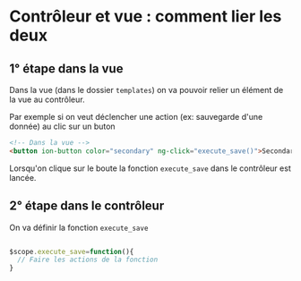 # Contrôleur et vue : comment lier les deux


## 1° étape dans la vue

Dans la vue (dans le dossier `templates`) on va pouvoir relier un élément de la vue au contrôleur.

Par exemple si on veut déclencher une action (ex: sauvegarde d'une donnée) au clic sur un buton

```html
<!-- Dans la vue -->
<button ion-button color="secondary" ng-click="execute_save()">Secondary</button>
```

Lorsqu'on clique sur le boute la fonction `execute_save` dans le contrôleur est lancée.

## 2° étape dans le contrôleur

On va définir la fonction `execute_save`
```javascript

$scope.execute_save=function(){
  // Faire les actions de la fonction
}

```
